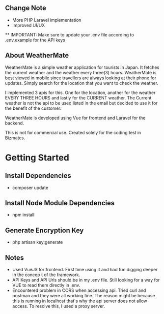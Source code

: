 ## Change Note

* More PHP Laravel implementation
* Improved UI/UX

** IMPORTANT: Make sure to update your .env file according to .env.example for the API keys

## About WeatherMate

WeatherMate is a simple weather application for tourists in Japan. It fetches the current weather and the weather every three(3) hours. WeatherMate is best viewed in mobile since travellers are always looking at their phone for updates. Simply search for the location that you want to check the weather. 

I implemented 3 apis for this. One for the location, another for the weather EVERY THREE HOURS and lastly for the CURRENT weather. The Current weather is not the api to be used listed in the email but decided to use it for the benefit of the customer.

WeatherMate is developed using Vue for frontend and Laravel for the backend.

This is not for commercial use. Created solely for the coding test in Bizmates.

# Getting Started

## Install Dependencies
- composer update

## Install Node Module Dependencies
- npm install

## Generate Encryption Key
- php artisan key:generate

## Notes

- Used VueJS for frontend. First time using it and had fun digging deeper in the concep t of the framework.
- API Keys and API Urls should be in my .env file. Still looking for a way for VUE to read them directly in .env.
- Encountered problem in CORS when accessing api. Tried curl and postman and they were all working fine. The reason might be because this is running in localhost that's why the api server does not allow access. To resolve this, I used a proxy server.

